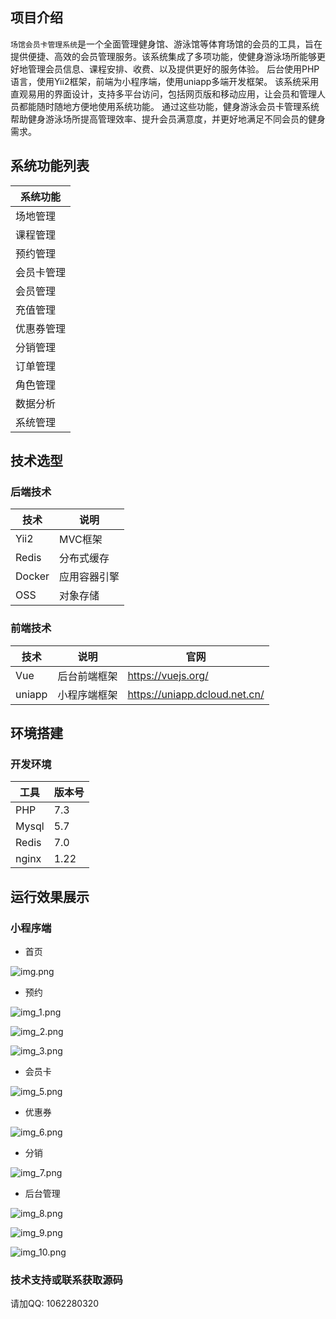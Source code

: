 
## 项目介绍

`场馆会员卡管理系统`是一个全面管理健身馆、游泳馆等体育场馆的会员的工具，旨在提供便捷、高效的会员管理服务。该系统集成了多项功能，使健身游泳场所能够更好地管理会员信息、课程安排、收费、以及提供更好的服务体验。
后台使用PHP语言，使用Yii2框架，前端为小程序端，使用uniapp多端开发框架。
该系统采用直观易用的界面设计，支持多平台访问，包括网页版和移动应用，让会员和管理人员都能随时随地方便地使用系统功能。
通过这些功能，健身游泳会员卡管理系统帮助健身游泳场所提高管理效率、提升会员满意度，并更好地满足不同会员的健身需求。


## 系统功能列表

| 系统功能  |
|-------|
| 场地管理  |
| 课程管理  |
| 预约管理  |
| 会员卡管理 |
| 会员管理  |
| 充值管理  |
| 优惠券管理 |
| 分销管理  |
| 订单管理  |
| 角色管理  |
| 数据分析  |
| 系统管理  |





## 技术选型

### 后端技术

| 技术                   | 说明                 |
|----------------------| -------------------- |
| Yii2                 | MVC框架         |
| Redis                | 分布式缓存           |
| Docker               | 应用容器引擎         |
| OSS                  | 对象存储             |

### 前端技术

| 技术     | 说明     | 官网                           |
|--------|--------| ------------------------------ |
| Vue    | 后台前端框架 | https://vuejs.org/             |
| uniapp | 小程序端框架 | https://uniapp.dcloud.net.cn/       |


## 环境搭建

### 开发环境

| 工具    | 版本号  |
|-------|------|
| PHP   | 7.3  |
| Mysql | 5.7  |
| Redis | 7.0  |
| nginx | 1.22 |


## 运行效果展示

### 小程序端

- 首页

![img.png](img.png)


- 预约

![img_1.png](img_1.png)

![img_2.png](img_2.png)

![img_3.png](img_3.png)

- 会员卡

![img_5.png](img_5.png)

- 优惠券

![img_6.png](img_6.png)

- 分销

![img_7.png](img_7.png)

- 后台管理

![img_8.png](img_8.png)

![img_9.png](img_9.png)

![img_10.png](img_10.png)







### 技术支持或联系获取源码
请加QQ: 1062280320


